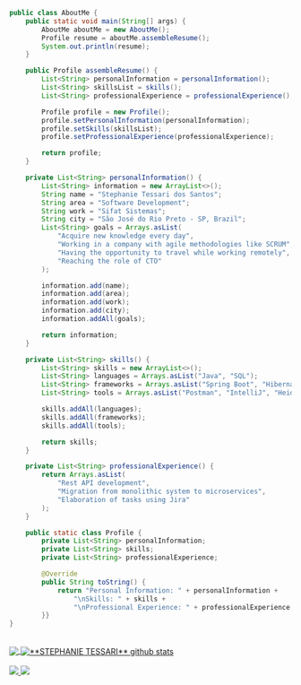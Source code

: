 ```java
public class AboutMe {
    public static void main(String[] args) {
        AboutMe aboutMe = new AboutMe();
        Profile resume = aboutMe.assembleResume();
        System.out.println(resume);
    }

    public Profile assembleResume() {
        List<String> personalInformation = personalInformation();
        List<String> skillsList = skills();
        List<String> professionalExperience = professionalExperience();

        Profile profile = new Profile();
        profile.setPersonalInformation(personalInformation);
        profile.setSkills(skillsList);
        profile.setProfessionalExperience(professionalExperience);

        return profile;
    }

    private List<String> personalInformation() {
        List<String> information = new ArrayList<>();
        String name = "Stephanie Tessari dos Santos";
        String area = "Software Development";
        String work = "Sifat Sistemas";
        String city = "São José do Rio Preto - SP, Brazil";
        List<String> goals = Arrays.asList(
            "Acquire new knowledge every day",
            "Working in a company with agile methodologies like SCRUM",
            "Having the opportunity to travel while working remotely",
            "Reaching the role of CTO"
        );

        information.add(name);
        information.add(area);
        information.add(work);
        information.add(city);
        information.addAll(goals);

        return information;
    }

    private List<String> skills() {
        List<String> skills = new ArrayList<>();
        List<String> languages = Arrays.asList("Java", "SQL");
        List<String> frameworks = Arrays.asList("Spring Boot", "Hibernate");
        List<String> tools = Arrays.asList("Postman", "IntelliJ", "HeidiSQL", "GitLab", "Jira");

        skills.addAll(languages);
        skills.addAll(frameworks);
        skills.addAll(tools);

        return skills;
    }

    private List<String> professionalExperience() {
        return Arrays.asList(
            "Rest API development",
            "Migration from monolithic system to microservices",
            "Elaboration of tasks using Jira"
        );
    }

    public static class Profile {
        private List<String> personalInformation;
        private List<String> skills;
        private List<String> professionalExperience;

        @Override
        public String toString() {
            return "Personal Information: " + personalInformation +
                "\nSkills: " + skills +
                "\nProfessional Experience: " + professionalExperience;
        }}
}
```
<br> 
<a href="https://github.com/Gurupreet">
  <img align="center" src="https://github-readme-stats.vercel.app/api/top-langs/?username=SteTessari&theme=dracula&hide_langs_below=1" />
</a>

<a href="https://github.com/Gurupreet">
 <img align="center" src="https://github-readme-stats.vercel.app/api?username=SteTessari&show_icons=true&theme=dracula&line_height=27" alt="**STEPHANIE TESSARI** github stats"/>
</a>
<br> 
<br> 

  <a href="https://www.linkedin.com/in/stephanie-tessare-86ba30192/" alt="LinkedIn">
    <img src="https://img.shields.io/badge/-Linkedin-0e76a8?style=flat-square&logo=Linkedin&logoColor=white" />
  </a>

  <a href="https://api.whatsapp.com/send?phone=5511976612807" alt="WhatsApp">
    <img src="https://img.shields.io/badge/-WhatsApp-25d366?style=flat-square&labelColor=25d366&logo=whatsapp&logoColor=white" />
  </a>
</p>
